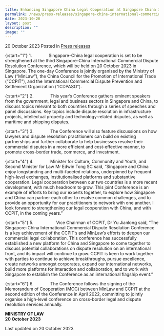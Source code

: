 ```yaml
---
title: Enhancing Singapore China Legal Cooperation at Singapore China International Commercial Dispute Resolution Conference 2023
permalink: /news/press-releases/singapore-china-international-commercial-dispute-resolution-conference-2023/
date: 2023-10-20
layout: post
description: ""
image: ""
---
```

20 October 2023 Posted in [Press releases](/news/press-releases)

{:start="1"}
1.&nbsp;&nbsp;&nbsp;&nbsp;&nbsp;&nbsp;&nbsp;&nbsp;&nbsp;&nbsp;&nbsp;&nbsp;&nbsp; Singapore-China legal cooperation is set to be strengthened at the third Singapore-China International Commercial Dispute Resolution Conference, which will be held on 20 October 2023 in Singapore. The one-day Conference is jointly organised by the Ministry of Law (“MinLaw”), the China Council for the Promotion of International Trade (“CCPIT”), and the International Commercial Dispute Prevention and Settlement Organization (“ICDPASO”).

{:start="2"}
2.&nbsp;&nbsp;&nbsp;&nbsp;&nbsp;&nbsp;&nbsp;&nbsp;&nbsp;&nbsp;&nbsp;&nbsp;&nbsp; This year’s Conference gathers eminent speakers from the government, legal and business sectors in Singapore and China, to discuss topics relevant to both countries through a series of speeches and panel discussions. Key topics include dispute resolution in infrastructure projects, intellectual property and technology-related disputes, as well as maritime and shipping disputes.

{:start="3"}
3.&nbsp;&nbsp;&nbsp;&nbsp;&nbsp;&nbsp;&nbsp;&nbsp;&nbsp;&nbsp;&nbsp;&nbsp;&nbsp; The Conference will also feature discussions on how lawyers and dispute resolution practitioners can build on existing partnerships and further collaborate to help businesses resolve their commercial disputes in a more efficient and cost-effective manner, to promote cross-border trade, commerce, and investment.

{:start="4"}
4.&nbsp;&nbsp;&nbsp;&nbsp;&nbsp;&nbsp;&nbsp;&nbsp;&nbsp;&nbsp;&nbsp;&nbsp;&nbsp; Minister for Culture, Community and Youth, and Second Minister for Law Mr Edwin Tong SC said, “Singapore and China enjoy longstanding and multi-faceted relations, underpinned by frequent high-level exchanges, institutionalised platforms and substantive cooperation. Legal cooperation between our two countries is a more recent development, with much headroom to grow. This joint Conference is an example of efforts to bring our experts together, to explore how Singapore and China can partner each other to resolve common challenges, and to provide an opportunity for our practitioners to network with one another. I look forward to strengthening our legal cooperation with China, and with CCPIT, in the coming years.”

{:start="5"}
5.&nbsp;&nbsp;&nbsp;&nbsp;&nbsp;&nbsp;&nbsp;&nbsp;&nbsp;&nbsp;&nbsp;&nbsp;&nbsp;&nbsp;&nbsp;&nbsp;&nbsp;&nbsp; Vice Chairman of CCPIT, Dr Yu Jianlong said, “The Singapore-China International Commercial Dispute Resolution Conference is a key achievement of the CCPIT’s and MinLaw’s efforts to deepen our commercial legal collaboration. This conference has successfully established a new platform for China and Singapore to come together to discuss potential collaborations on dispute resolution on an international front, and its impact will continue to grow. CCPIT is keen to work together with parties to continue to achieve breakthroughs, pursue excellence, create networks amongst corporates, expand our international networks, build more platforms for interaction and collaboration, and to work with Singapore to establish the Conference as an international flagship event.”

{:start="6"}
6.&nbsp;&nbsp;&nbsp;&nbsp;&nbsp;&nbsp;&nbsp;&nbsp;&nbsp;&nbsp;&nbsp;&nbsp;&nbsp; The Conference follows the signing of the Memorandum of Cooperation (MOC) between MinLaw and CCPIT at the second edition of the Conference in April 2022, committing to jointly organise a high-level conference on cross-border legal and dispute resolution services annually.


**MINISTRY OF LAW**
<br>**20 October 2023**


<p class="right-side-updated">Last updated on 20 October 2023</p>

